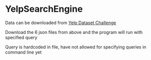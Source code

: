 # YelpSearchEngine

Data can be downloaded from [Yelp Dataset Challenge](https://www.yelp.com/dataset/download)

Download the 6 json files from above and the program will run with specified query

Query is hardcoded in file, have not allowed for specifying queries in command line yet

